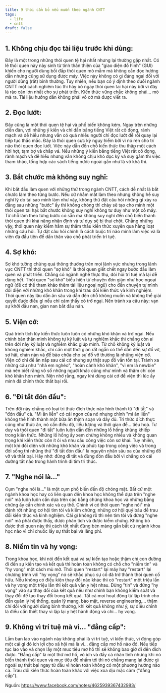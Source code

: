 ```yaml
---
title: 9 thói cần bỏ nếu muốn theo ngành CNTT
tags:
  - life
  - cntt
draft: false
---
```


## 1. Không chịu đọc tài liệu trước khi dùng:

Đây là một trong những thói quen tệ hại nhất nhưng lại thường gặp nhất. Có lẽ thói quen này nảy sinh từ tính thân thiện của "giao diện đồ hình" (GUI) khiến cho người dùng bồi đắp thói quen mò mẫm mà không cần đọc hướng dẫn nhưng cũng sử dụng được máy. Việc này không có gì đáng ngại đối với người dùng (rất) bình thường. Tuy nhiên, nếu bạn có ý định theo đuổi ngành CNTT một cách nghiêm túc thì hãy bỏ ngay thói quen tai hại này bởi vì đây là rào cản lớn nhất cho sự phát triển. Kiến thức vững chắc không phải... mò mà ra. Tài liệu hướng dẫn không phải vô cớ mà được viết ra.


## 2. Đọc lướt:

Đây cũng là một thói quen tệ hại và phổ biến không kém. Ngay trên những diễn đàn, với những ý kiến và chỉ dẫn bằng tiếng Việt rất cô đọng, rành mạch và dễ hiểu nhưng vẫn có quá nhiều người chỉ đọc lướt để rồi quay lại tiếp tục thắc mắc. Đây là thói quen cực kỳ nguy hiểm bởi vì nó rèn cho trí não thói quen đọc lướt. Việc này dẫn đến chỗ kiến thức thu thập một cách hời hợt, tạm bợ và chắp vá. Nếu những ý kiến bằng tiếng Việt rất cô đọng, rành mạch và dễ hiểu nhưng vẫn không chịu khó đọc kỹ và suy gẫm thì việc tham khảo, tổng hợp các sách tiếng nước ngoài gần như là vô khả thi.

## 3. Bắt chước mà không suy nghĩ:

Khi bắt đầu làm quen với những thứ trong ngành CNTT, cách dễ nhất là bắt chước làm theo từng bước. Nếu cứ nhắm mắt làm theo nhưng không hề suy nghĩ lý do tại sao mình làm như vậy, không thử đặt câu hỏi những gì xảy ra đằng sau những "bước" ấy thì không chóng thì chày sẽ tạo cho mình một thói quen tai hại: bắt chước không suy nghĩ không tư duy như một cỗ máy. Từ chỗ làm theo từng bước có sẵn mà không suy nghĩ đến chỗ biến thành thói quen thì khả năng nhận định và tư duy sẽ bị thui chột. Chẳng những vậy, thói quen này kiềm hãm sự thẩm thấu kiến thức xuyên qua hàng loạt những câu hỏi. Tự đặt câu hỏi chính là cách buộc trí não mình làm việc và là viên đá đầu tiên để dấn thân vào chỗ phát triển trí tụệ.

## 4. Sợ khó:

Sợ khó tưởng chừng quá thông thường trên mọi lãnh vực nhưng trong lãnh vực CNTT thì thói quen "sợ khó" là thói quen giết chết ngay bước đầu làm quen và phát triển. Chẳng có ngành nghề thực thụ, đòi hỏi trí tuệ mà lại dễ dàng hết. Thói quen "sợ khó" biểu hiện từ chuyện đơn giản như học ngoại ngữ (để có thể tham khảo thêm tài liệu ngoại ngữ) cho đến chuyện tự mình đối diện với những khó khăn trong khi trau dồi kiến thức và kinh nghiệm. Thói quen này lâu dần ăn sâu và dẫn đến chỗ không muốn và không thể giải quyết được điều gì nếu chỉ cảm thấy có trở ngại. Nên tránh xa câu này: vạn sự khởi đầu nan, gian nan bắt đầu nản.

## 5. Viện cớ:

Quá trình tích lũy kiến thức luôn luôn có những khó khăn và trở ngại. Nếu chính bản thân mình không tự kỷ luật và tự nghiêm khắc thì chẳng còn ai trên đời này kỷ luật và nghiêm khắc giúp mình. Từ chỗ không kỷ luật và không nghiêm khắc, chỉ cần một thời gian rất ngắn có thể dẫn đến sự đổ vỡ, sợ hãi, chán nản và để bào chữa cho sự đổ vỡ thường là những viện cớ. Viện cớ chỉ để ẩn nấp sau cái cớ nhưng sự thật sụp đổ vẫn tồn tại. Tránh xa những câu như "nhà em nghèo", "hoàn cảnh khó khăn", "vì em là newbie" mà nên biết rằng vô số những người khác cũng như mình và thậm chí còn khó khăn hơn mình. Nên nhớ rằng, ngay khi dùng cái cớ để viện thì lúc ấy mình đã chính thức thất bại rồi.

## 6. "Đi tắt đón đầu":

Trên đời này chẳng có loại tri thức đích thực nào hình thành từ "đi tắt" và "đón đầu" cả. "Mì ăn liền" có cái ngon của nó nhưng chính "mì ăn liền" không thể hình thành một bữa ăn thịnh soạn và đầy đủ. Tri thức đích thực cũng như thức ăn, nó cần điều độ, liều lượng và thời gian để... tiêu hoá. Tư duy và thói quen "đi tắt" luôn luôn dẫn đến những lổ hổng khủng khiếp trong kiến thức. Những lổ hổng ấy xem chừng không nhiều và không quan trọng khi kiến thức còn ít ỏi và nhu cầu công việc còn sơ khai. Tuy nhiên, một khi đối diện với những khó khăn và phức tạp trong công việc và trong đời sống thì những thứ "đi tắt đón đầu" là nguyên nhân sâu xa của những đổ vỡ và thất bại. Hãy nhớ: đừng đi tắt và đừng đón đầu bởi vì chẳng có cái đường tắt nào trong hành trình đi tìm tri thức.


## 7. "Nghe nói là..."

Cụm "nghe nói là..." là một cụm phổ biến đến độ chóng mặt. Bất cứ một ngành khoa học hay có liên quan đến khoa học không thể dựa trên "nghe nói" mà luôn luôn cần dựa trên các bằng chứng khoa học và những bằng chứng ấy cần chính xác và cụ thể. Chính vì có thói quen "nghe nói" mà đánh rớt những cơ hội tìm tòi và kiểm chứng; những cơ hội quý báu để trau dồi kiến thức và kinh nghiệm. Cái gì không rõ thì nên tìm tòi và đừng "nghe nói" mà phải được thấy, được phân tích và được kiểm chứng. Không bỏ được thói quen này thì cách tốt nhất đừng bén mảng gần bất cứ ngành khoa học nào vì chỉ chuốc lấy sự thất bại và lãng phí.

## 8. Niềm tin và hy vọng:

Trong khoa học, khi nói đến kết quả và sự kiến tạo hoặc thậm chí con đường đi đến sự kiến tạo và kết quả thì hoàn toàn không có chỗ cho "niềm tin" và "hy vọng" một cách mù mờ. Thói quen "restart" lại máy hay "restart" lại chương trình với "hy vọng" nó sẽ khắc phục sự cố đã trở thành thói quen cố hữu. Nếu không có điều kiện thay đổi nào khác thì có "restart" một triệu lần và hy vọng một triệu lần thì kết quả vẫn y hệt nhau. Đừng "tin" và đừng "hy vọng" vào sự thay đổi của kết quả nếu như chính bạn không kiểm soát và thay đổi để tạo thay đổi trong kết quả. Tất cả mọi hoạt động từ lập trình cho đến quản lý hệ thống, quản lý mạng, bảo mật, reverse engineering.... thậm chí đối với người dùng bình thường, khi kết quả không như ý, sự điều chỉnh là điều cần thiết thay vì lặp lại y hệt hành động và chỉ... hy vọng.

## 9. Không vì trí tuệ mà vì... "đẳng cấp":

Lắm bạn lao vào ngành này không phải là vì trí tuệ, vì kiến thức, vì đóng góp một cái gì đó ích lợi cho xã hội mà là vì... đẳng cấp mơ hồ nào đó. Nếu tiếp tục lao vào và chọn lấy một muc tiêu mơ hồ thì sẽ không bao giờ đi đến đích được. "Đẳng cấp" là một thứ mơ hồ, vô ích và đầy cá nhân tính nhưng khi nó biến thành thói quen và mục tiêu để nhắm tới thì nó chẳng mang lại được gì ngoài sự thất bại ngay từ đầu vì hoàn toàn không có một phương hướng nào cả. Trau dồi kiến thức hoàn toàn khác với việc xoa dịu mặc cảm ("đẳng cấp").

Nguồn: https://www.facebook.com/notes/4625939367432983/
